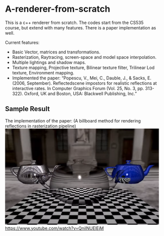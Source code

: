 # A-renderer-from-scratch
This is a c++ renderer from scratch. The codes start from the CS535 course, but extend with many features. There is a paper implementation as well. 

Current features: 

* Basic Vector, matrices and transformations.
* Rasterization, Raytracing, screen-space and model space interpolation. 
* Multiple lightings and shadow maps. 
* Texture mapping, Projective texture, Bilinear texture filter, Trilinear Lod texture, Environment mapping.
* Implemented the paper: “Popescu, V., Mei, C., Dauble, J., & Sacks, E. (2006, September). Reflectedscene impostors for realistic reflections at interactive rates. In Computer Graphics Forum (Vol. 25, No. 3, pp. 313-322). Oxford, UK and Boston, USA: Blackwell Publishing, Inc.” 

## Sample Result
The implementation of the paper: (A billboard method for rendering reflections in rasterization pipeline)
![Demo](2022-12-17_22-15.png)
https://www.youtube.com/watch?v=QnilNUElEjM
